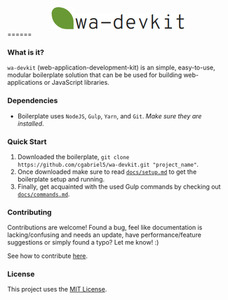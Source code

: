 <div align="center">
<img src="/img/logo/leaf.png" alt="wa-devkit logo-leaf" width="50" height="50">

<img src="/img/logo/text.png" alt="wa-devkit logo-text">
</div>
======

### What is it?

`wa-devkit` (web-application-development-kit) is an simple, easy-to-use, modular boilerplate solution that can be be used for building web-applications or JavaScript libraries.

### Dependencies

* Boilerplate uses `NodeJS`, `Gulp`, `Yarn`, and `Git`. *Make sure they are installed*.

### Quick Start
1. Downloaded the boilerplate, `git clone https://github.com/cgabriel5/wa-devkit.git "project_name"`.
2. Once downloaded make sure to read [`docs/setup.md`](/docs/setup.md) to get the boilerplate setup and running.
3. Finally, get acquainted with the used Gulp commands by checking out [`docs/commands.md`](/docs/commands.md).

### Contributing

Contributions are welcome! Found a bug, feel like documentation is lacking/confusing and needs an update, have performance/feature suggestions or simply found a typo? Let me know! :)

See how to contribute [here](/CONTRIBUTING.md).

### License

This project uses the [MIT License](/LICENSE.txt).
